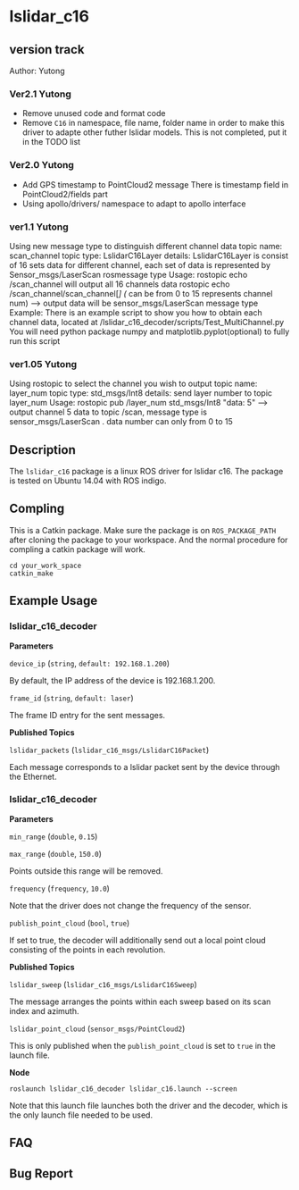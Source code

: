 # lslidar_c16

## version track
Author: Yutong

### Ver2.1 Yutong
 - Remove unused code and format code
 - Remove `C16` in namespace, file name, folder name in order to make this driver to adapte other futher lslidar models. This is not completed, put it in the TODO list

### Ver2.0 Yutong
 - Add GPS timestamp to PointCloud2 message
    There is timestamp field in PointCloud2/fields part
 - Using apollo/drivers/ namespace to adapt to apollo interface

### ver1.1  Yutong
Using new message type to distinguish different channel data
topic name: scan_channel
topic type: LslidarC16Layer
details: LslidarC16Layer is consist of 16 sets data for different channel, each set of data is represented by Sensor_msgs/LaserScan rosmessage type
Usage: rostopic echo /scan_channel  will output all 16 channels data
       rostopic echo /scan_channel/scan_channel[*]  (* can be from 0 to 15 represents channel num)  --> output data will be sensor_msgs/LaserScan message type
Example: There is an example script to show you how to obtain each channel data, located at /lslidar_c16_decoder/scripts/Test_MultiChannel.py
	 You will need python package numpy and matplotlib.pyplot(optional) to fully run this script


### ver1.05 Yutong
Using rostopic to select the channel you wish to output
topic name: layer_num
topic type: std_msgs/Int8
details: send layer number to topic layer_num 
Usage: rostopic pub /layer_num std_msgs/Int8 "data: 5"  --> output channel 5 data to topic /scan, message type is sensor_msgs/LaserScan . data number can only from 0 to 15

## Description
The `lslidar_c16` package is a linux ROS driver for lslidar c16.
The package is tested on Ubuntu 14.04 with ROS indigo.

## Compling
This is a Catkin package. Make sure the package is on `ROS_PACKAGE_PATH` after cloning the package to your workspace. And the normal procedure for compling a catkin package will work.

```
cd your_work_space
catkin_make 
```

## Example Usage

### lslidar_c16_decoder

**Parameters**

`device_ip` (`string`, `default: 192.168.1.200`)

By default, the IP address of the device is 192.168.1.200.

`frame_id` (`string`, `default: laser`)

The frame ID entry for the sent messages.

**Published Topics**

`lslidar_packets` (`lslidar_c16_msgs/LslidarC16Packet`)

Each message corresponds to a lslidar packet sent by the device through the Ethernet.

### lslidar_c16_decoder

**Parameters**

`min_range` (`double`, `0.15`)

`max_range` (`double`, `150.0`)

Points outside this range will be removed.

`frequency` (`frequency`, `10.0`)

Note that the driver does not change the frequency of the sensor. 

`publish_point_cloud` (`bool`, `true`)

If set to true, the decoder will additionally send out a local point cloud consisting of the points in each revolution.

**Published Topics**

`lslidar_sweep` (`lslidar_c16_msgs/LslidarC16Sweep`)

The message arranges the points within each sweep based on its scan index and azimuth.

`lslidar_point_cloud` (`sensor_msgs/PointCloud2`)

This is only published when the `publish_point_cloud` is set to `true` in the launch file.

**Node**

```
roslaunch lslidar_c16_decoder lslidar_c16.launch --screen
```

Note that this launch file launches both the driver and the decoder, which is the only launch file needed to be used.


## FAQ


## Bug Report







